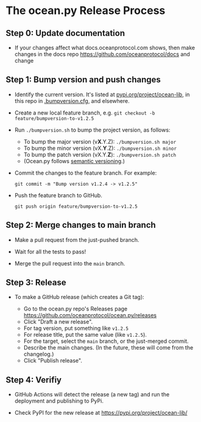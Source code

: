 <!--
Copyright 2022 Ocean Protocol Foundation
SPDX-License-Identifier: Apache-2.0
-->

# The ocean.py Release Process

## Step 0: Update documentation

- If your changes affect what docs.oceanprotocol.com shows, then make changes in the docs repo https://github.com/oceanprotocol/docs and change

## Step 1: Bump version and push changes

- Identify the current version. It's listed at [pypi.org/project/ocean-lib](https://pypi.org/project/ocean-lib/), in this repo in [.bumpversion.cfg](../.bumpversion.cfg), and elsewhere.

- Create a new local feature branch, e.g. `git checkout -b feature/bumpversion-to-v1.2.5`

- Run `./bumpversion.sh` to bump the project version, as follows:

  - To bump the major version (v**X**.Y.Z): `./bumpversion.sh major`
  - To bump the minor version (vX.**Y**.Z): `./bumpversion.sh minor`
  - To bump the patch version (vX.Y.**Z**): `./bumpversion.sh patch`
  - (Ocean.py follows [semantic versioning](https://semver.org/).)

- Commit the changes to the feature branch. For example:

  `git commit -m "Bump version v1.2.4 -> v1.2.5"`

- Push the feature branch to GitHub.

  `git push origin feature/bumpversion-to-v1.2.5`

## Step 2: Merge changes to main branch

- Make a pull request from the just-pushed branch.

- Wait for all the tests to pass!

- Merge the pull request into the `main` branch.

## Step 3: Release

- To make a GitHub release (which creates a Git tag):

  - Go to the ocean.py repo's Releases page <https://github.com/oceanprotocol/ocean.py/releases>
  - Click "Draft a new release".
  - For tag version, put something like `v1.2.5`
  - For release title, put the same value (like `v1.2.5`).
  - For the target, select the `main` branch, or the just-merged commit.
  - Describe the main changes. (In the future, these will come from the changelog.)
  - Click "Publish release".

## Step 4: Verifiy

- GitHub Actions will detect the release (a new tag) and run the deployment and publishing to PyPi.

- Check PyPI for the new release at <https://pypi.org/project/ocean-lib/>

